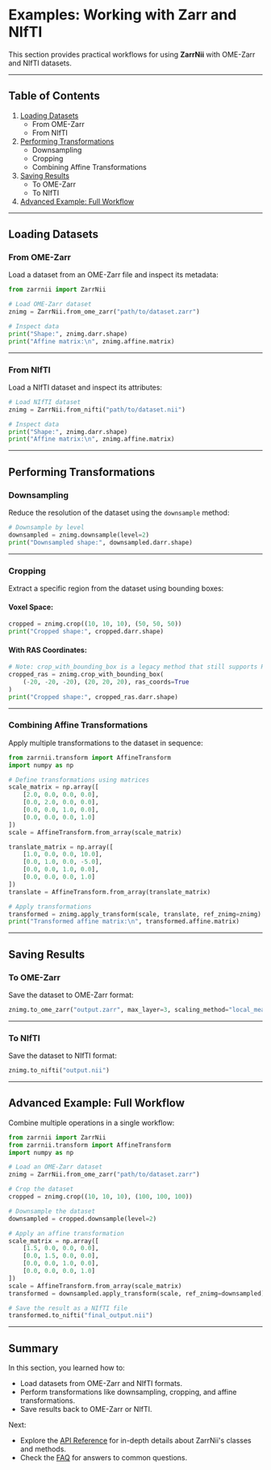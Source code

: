 # Examples: Working with Zarr and NIfTI

This section provides practical workflows for using **ZarrNii** with OME-Zarr and NIfTI datasets.

---

## Table of Contents
1. [Loading Datasets](#loading-datasets)
    - From OME-Zarr
    - From NIfTI
2. [Performing Transformations](#performing-transformations)
    - Downsampling
    - Cropping
    - Combining Affine Transformations
3. [Saving Results](#saving-results)
    - To OME-Zarr
    - To NIfTI
4. [Advanced Example: Full Workflow](#advanced-example-full-workflow)

---

## Loading Datasets

### **From OME-Zarr**
Load a dataset from an OME-Zarr file and inspect its metadata:

```python
from zarrnii import ZarrNii

# Load OME-Zarr dataset
znimg = ZarrNii.from_ome_zarr("path/to/dataset.zarr")

# Inspect data
print("Shape:", znimg.darr.shape)
print("Affine matrix:\n", znimg.affine.matrix)
```

---

### **From NIfTI**
Load a NIfTI dataset and inspect its attributes:

```python
# Load NIfTI dataset
znimg = ZarrNii.from_nifti("path/to/dataset.nii")

# Inspect data
print("Shape:", znimg.darr.shape)
print("Affine matrix:\n", znimg.affine.matrix)
```

---

## Performing Transformations

### **Downsampling**
Reduce the resolution of the dataset using the `downsample` method:

```python
# Downsample by level
downsampled = znimg.downsample(level=2)
print("Downsampled shape:", downsampled.darr.shape)
```

---

### **Cropping**
Extract a specific region from the dataset using bounding boxes:

#### **Voxel Space**:
```python
cropped = znimg.crop((10, 10, 10), (50, 50, 50))
print("Cropped shape:", cropped.darr.shape)
```

#### **With RAS Coordinates**:
```python
# Note: crop_with_bounding_box is a legacy method that still supports RAS coords
cropped_ras = znimg.crop_with_bounding_box(
    (-20, -20, -20), (20, 20, 20), ras_coords=True
)
print("Cropped shape:", cropped_ras.darr.shape)
```

---

### **Combining Affine Transformations**
Apply multiple transformations to the dataset in sequence:

```python
from zarrnii.transform import AffineTransform
import numpy as np

# Define transformations using matrices
scale_matrix = np.array([
    [2.0, 0.0, 0.0, 0.0],
    [0.0, 2.0, 0.0, 0.0], 
    [0.0, 0.0, 1.0, 0.0],
    [0.0, 0.0, 0.0, 1.0]
])
scale = AffineTransform.from_array(scale_matrix)

translate_matrix = np.array([
    [1.0, 0.0, 0.0, 10.0],
    [0.0, 1.0, 0.0, -5.0],
    [0.0, 0.0, 1.0, 0.0],
    [0.0, 0.0, 0.0, 1.0]
])
translate = AffineTransform.from_array(translate_matrix)

# Apply transformations
transformed = znimg.apply_transform(scale, translate, ref_znimg=znimg)
print("Transformed affine matrix:\n", transformed.affine.matrix)
```

---

## Saving Results

### **To OME-Zarr**
Save the dataset to OME-Zarr format:

```python
znimg.to_ome_zarr("output.zarr", max_layer=3, scaling_method="local_mean")
```

---

### **To NIfTI**
Save the dataset to NIfTI format:

```python
znimg.to_nifti("output.nii")
```

---

## Advanced Example: Full Workflow

Combine multiple operations in a single workflow:

```python
from zarrnii import ZarrNii
from zarrnii.transform import AffineTransform
import numpy as np

# Load an OME-Zarr dataset
znimg = ZarrNii.from_ome_zarr("path/to/dataset.zarr")

# Crop the dataset
cropped = znimg.crop((10, 10, 10), (100, 100, 100))

# Downsample the dataset
downsampled = cropped.downsample(level=2)

# Apply an affine transformation
scale_matrix = np.array([
    [1.5, 0.0, 0.0, 0.0],
    [0.0, 1.5, 0.0, 0.0],
    [0.0, 0.0, 1.0, 0.0],
    [0.0, 0.0, 0.0, 1.0]
])
scale = AffineTransform.from_array(scale_matrix)
transformed = downsampled.apply_transform(scale, ref_znimg=downsampled)

# Save the result as a NIfTI file
transformed.to_nifti("final_output.nii")
```

---

## Summary

In this section, you learned how to:
- Load datasets from OME-Zarr and NIfTI formats.
- Perform transformations like downsampling, cropping, and affine transformations.
- Save results back to OME-Zarr or NIfTI.

Next:
- Explore the [API Reference](../reference.md) for in-depth details about ZarrNii's classes and methods.
- Check the [FAQ](../faq.md) for answers to common questions.

